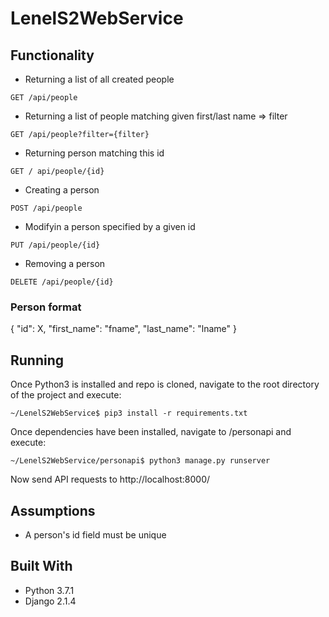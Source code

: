 # LenelS2WebService


## Functionality
* Returning a list of all created people 
```
GET /api/people
```

* Returning a list of people matching given first/last name => filter
```
GET /api/people?filter={filter}
```

* Returning person matching this id
```
GET / api/people/{id}
```

* Creating a person
```
POST /api/people
```

* Modifyin a person specified by a given id
```
PUT /api/people/{id}
```

* Removing a person
```
DELETE /api/people/{id}
```

### Person format
{
  "id": X,
  "first_name": "fname",
  "last_name": "lname"
}

## Running
Once Python3 is installed and repo is cloned, navigate to the root directory of the project and execute:
```
~/LenelS2WebService$ pip3 install -r requirements.txt
```

Once dependencies have been installed, navigate to /personapi and execute:
```
~/LenelS2WebService/personapi$ python3 manage.py runserver
```
Now send API requests to http://localhost:8000/

## Assumptions
* A person's id field must be unique

## Built With
* Python 3.7.1 
* Django 2.1.4


